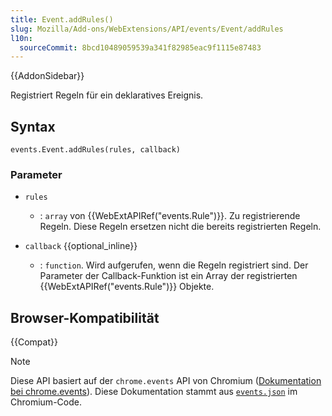 ```yaml
---
title: Event.addRules()
slug: Mozilla/Add-ons/WebExtensions/API/events/Event/addRules
l10n:
  sourceCommit: 8bcd10489059539a341f82985eac9f1115e87483
---
```


{{AddonSidebar}}

Registriert Regeln für ein deklaratives Ereignis.

## Syntax

```js-nolint
events.Event.addRules(rules, callback)
```

### Parameter

- `rules`

  - : `array` von {{WebExtAPIRef("events.Rule")}}. Zu registrierende Regeln. Diese Regeln ersetzen nicht die bereits registrierten Regeln.

- `callback` {{optional_inline}}

  - : `function`. Wird aufgerufen, wenn die Regeln registriert sind. Der Parameter der Callback-Funktion ist ein Array der registrierten {{WebExtAPIRef("events.Rule")}} Objekte.

## Browser-Kompatibilität

{{Compat}}

> [!NOTE]
> Diese API basiert auf der `chrome.events` API von Chromium ([Dokumentation bei chrome.events](https://developer.chrome.com/docs/extensions/reference/api/events#method-Event-addRules)). Diese Dokumentation stammt aus [`events.json`](https://chromium.googlesource.com/chromium/src/+/master/extensions/common/api/events.json) im Chromium-Code.

<!--
// Copyright 2015 The Chromium Authors. Alle Rechte vorbehalten.
//
// Die Verbreitung und Nutzung im Quell- und Binärformat, mit oder ohne
// Modifizierung, sind unter den folgenden Bedingungen gestattet:
//
//    * Redistributions des Quellcodes müssen den obigen Copyright-Hinweis,
//      diese Liste von Bedingungen und den folgenden Haftungsausschluss
//      enthalten.
//    * Redistributions in Binärform müssen den obigen Copyright-Hinweis,
//      diese Liste von Bedingungen und den folgenden Haftungsausschluss
//      in der Dokumentation und/oder anderen Materialien, die mit der
//      Verteilung bereitgestellt werden, enthalten.
//    * Weder der Name von Google Inc. noch die Namen seiner
//      Mitwirkenden dürfen verwendet werden, um Produkte, die aus
//      dieser Software hervorgehen, ohne vorherige schriftliche
//      Genehmigung zu unterstützen oder zu bewerben.
//
// DIESE SOFTWARE WIRD VON DEN COPYRIGHTINHABERN UND MITSCHREIBERN
// "WIE BESEHEN" BEREITGESTELLT UND JEDER AUSDRÜCKLICHE ODER STILLSCHWEIGENDE
// GEWÄHRLEISTUNG, EINSCHLIESSLICH, ABER NICHT BEGRENZT AUF, DIE STILLSCHWEIGENDE
// GEWÄHRLEISTUNG DER MARKTGÄNGIGKEIT UND EIGNUNG FÜR EINEN BESTIMMTEN ZWECK
// WIRD ABGELEHNT. IN KEINEM FALL SIND DIE COPYRIGHTINHABER ODER MITSCHREIBER
// HAFTBAR FÜR IRGENDWELCHE DIREKTEN, INDIREKTEN, ZUFÄLLIGEN, SPEZIELLEN,
// EXEMPLARISCHEN ODER FOLGESCHÄDEN (EINSCHLIESSLICH, ABER NICHT BEGRENZT AUF,
// DIE BESCHAFFUNG VON ERSATZGÜTERN ODER DIENSTLEISTUNGEN; VERLUST VON NUTZUNG,
// DATEN ODER PROFITEN; ODER GESCHÄFTSUNTERBRECHUNG) JEDOCH VERURSACHT UND
// AUF JEDER HAFTUNGSTHEORIE, OB IN VERTRAG, STRIKTER HAFTUNG, ODER TORT
// (EINSCHLIESSLICH FAHRLÄSSIGKEIT ODER ANDERWEITIG), DIE AUF IRGENDEINE WEISE
// AUS DER NUTZUNG DIESER SOFTWARE ENTSTEHEN, SELBST WENN AUF DIE MÖGLICHKEIT
// SOLCHER SCHÄDEN HINGEWIESEN WURDE.
-->
